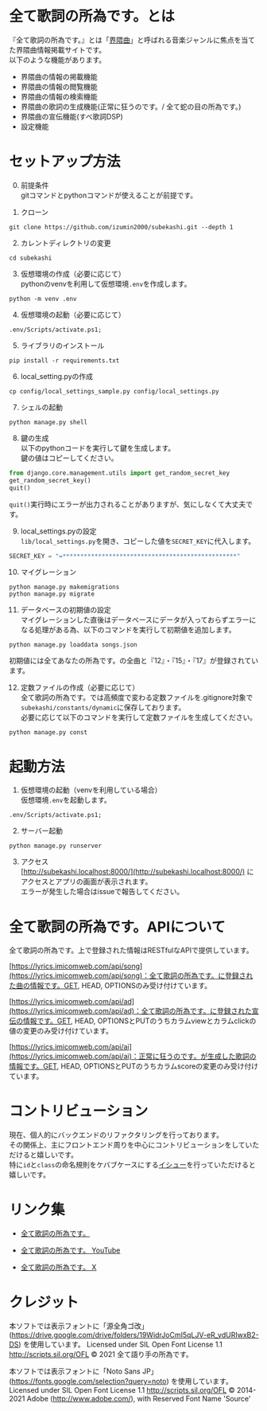 # 全て歌詞の所為です。とは  
『全て歌詞の所為です。』とは「[界隈曲](https://dic.nicovideo.jp/a/%E7%95%8C%E9%9A%88%E6%9B%B2)」と呼ばれる音楽ジャンルに焦点を当てた界隈曲情報掲載サイトです。  
以下のような機能があります。
- 界隈曲の情報の掲載機能
- 界隈曲の情報の閲覧機能
- 界隈曲の情報の検索機能
- 界隈曲の歌詞の生成機能(正常に狂うのです。/ 全て蛇の目の所為です。)
- 界隈曲の宣伝機能(すべ歌詞DSP)
- 設定機能

# セットアップ方法
0. 前提条件  
gitコマンドとpythonコマンドが使えることが前提です。  
  
1. クローン  
```
git clone https://github.com/izumin2000/subekashi.git --depth 1
```
  
2. カレントディレクトリの変更  
```
cd subekashi
```
  
3. 仮想環境の作成（必要に応じて）  
pythonのvenvを利用して仮想環境`.env`を作成します。  
```
python -m venv .env
```
  
4. 仮想環境の起動（必要に応じて）  
```
.env/Scripts/activate.ps1;
```
  
5. ライブラリのインストール  
```
pip install -r requirements.txt
```
  
6. local_setting.pyの作成  
```
cp config/local_settings_sample.py config/local_settings.py
```
  
7. シェルの起動  
```
python manage.py shell
```
  
8. 鍵の生成  
以下のpythonコードを実行して鍵を生成します。  
鍵の値はコピーしてください。  
```py
from django.core.management.utils import get_random_secret_key
get_random_secret_key()
quit()
```
`quit()`実行時にエラーが出力されることがありますが、気にしなくて大丈夫です。  
  
9. local_settings.pyの設定  
`lib/local_settings.py`を開き、コピーした値を`SECRET_KEY`に代入します。    
```py
SECRET_KEY = "=*************************************************"
```
  
10. マイグレーション  
```
python manage.py makemigrations
python manage.py migrate
```

11. データベースの初期値の設定  
マイグレーションした直後はデータベースにデータが入っておらずエラーになる処理がある為、以下のコマンドを実行して初期値を追加します。  
```
python manage.py loaddata songs.json
```
初期値には全てあなたの所為です。の全曲と『12』・『15』・『17』が登録されています。  
  
12. 定数ファイルの作成（必要に応じて）  
全て歌詞の所為です。では高頻度で変わる定数ファイルを.gitignore対象で`subekashi/constants/dynamic`に保存しております。  
必要に応じて以下のコマンドを実行して定数ファイルを生成してください。  
```
python manage.py const
```
  
# 起動方法  
1. 仮想環境の起動（venvを利用している場合）  
仮想環境`.env`を起動します。  
```
.env/Scripts/activate.ps1;
```
  
2. サーバー起動  
```
python manage.py runserver
```
  
3. アクセス  
[http://subekashi.localhost:8000/](http://subekashi.localhost:8000/) にアクセスとアプリの画面が表示されます。  
エラーが発生した場合はissueで報告してください。  
  
# 全て歌詞の所為です。APIについて  
全て歌詞の所為です。上で登録された情報はRESTfulなAPIで提供しています。  

[https://lyrics.imicomweb.com/api/song](https://lyrics.imicomweb.com/api/song)：全て歌詞の所為です。に登録された曲の情報です。GET, HEAD, OPTIONSのみ受け付けています。

[https://lyrics.imicomweb.com/api/ad](https://lyrics.imicomweb.com/api/ad)：全て歌詞の所為です。に登録された宣伝の情報です。GET, HEAD, OPTIONSとPUTのうちカラムviewとカラムclickの値の変更のみ受け付けています。

[https://lyrics.imicomweb.com/api/ai](https://lyrics.imicomweb.com/api/ai)：正常に狂うのです。が生成した歌詞の情報です。GET, HEAD, OPTIONSとPUTのうちカラムscoreの変更のみ受け付けています。


# コントリビューション
現在、個人的にバックエンドのリファクタリングを行っております。  
その関係上、主にフロントエンド周りを中心にコントリビューションをしていただけると嬉しいです。  
特に`id`と`class`の命名規則をケバブケースにする[イシュー](https://github.com/izumin2000/subekashi/issues/316)を行っていただけると嬉しいです。

# リンク集
- [全て歌詞の所為です。](https://lyrics.imicomweb.com/)

- [全て歌詞の所為です。 YouTube](https://www.youtube.com/@subekashi)

- [全て歌詞の所為です。 X](https://twitter.com/subekashi)


# クレジット
本ソフトでは表示フォントに「源全角ゴ改」(https://drive.google.com/drive/folders/19WidrJoCmI5qLJV-eR_ydURIwxB2-DS) を使用しています。
Licensed under SIL Open Font License 1.1 http://scripts.sil.org/OFL
© 2021 全て語り手の所為です。

本ソフトでは表示フォントに「Noto Sans JP」(https://fonts.google.com/selection?query=noto) を使用しています。
Licensed under SIL Open Font License 1.1 http://scripts.sil.org/OFL
© 2014-2021 Adobe (http://www.adobe.com/), with Reserved Font Name 'Source'
